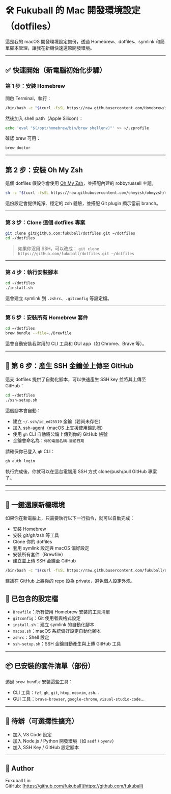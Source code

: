 # 🛠 Fukuball 的 Mac 開發環境設定（dotfiles）

這是我的 macOS 開發環境設定備份，透過 Homebrew、dotfiles、symlink 和簡單腳本管理，讓我在新機快速還原開發環境。

---

## ✅ 快速開始（新電腦初始化步驟）

### 第 1 步：安裝 Homebrew

開啟 Terminal，執行：

```bash
/bin/bash -c "$(curl -fsSL https://raw.githubusercontent.com/Homebrew/install/HEAD/install.sh)"
```

然後加入 shell path（Apple Silicon）：

```bash
echo 'eval "$(/opt/homebrew/bin/brew shellenv)"' >> ~/.zprofile
```

確認 brew 可用：

```bash
brew doctor
```

---

## 第 2 步：安裝 Oh My Zsh

這個 dotfiles 假設你會使用 [Oh My Zsh](https://ohmyz.sh/)，並搭配內建的 robbyrussell 主題。

```bash
sh -c "$(curl -fsSL https://raw.githubusercontent.com/ohmyzsh/ohmyzsh/master/tools/install.sh)"
```

這份設定會提供乾淨、穩定的 zsh 體驗，並搭配 Git plugin 顯示當前 branch。

---

### 第 3 步：Clone 這個 dotfiles 專案

```bash
git clone git@github.com:fukuball/dotfiles.git ~/dotfiles
cd ~/dotfiles
```

> 如果你沒用 SSH，可以改成：
> `git clone https://github.com/fukuball/dotfiles.git ~/dotfiles`

---

### 第 4 步：執行安裝腳本

```bash
cd ~/dotfiles
./install.sh
```

這會建立 symlink 到 `.zshrc`、`.gitconfig` 等設定檔。

---

### 第 5 步：安裝所有 Homebrew 套件

```bash
cd ~/dotfiles
brew bundle --file=./Brewfile
```

這會自動安裝我常用的 CLI 工具和 GUI app（如 Chrome、Brave 等）。

---

## 🔑 第 6 步：產生 SSH 金鑰並上傳至 GitHub

這支 dotfiles 提供了自動化腳本，可以快速產生 SSH key 並將其上傳至 GitHub：

```bash
cd ~/dotfiles
./ssh-setup.sh
```

這個腳本會自動：

- 建立 `~/.ssh/id_ed25519` 金鑰（若尚未存在）
- 加入 ssh-agent（macOS 上支援使用鑰匙圈）
- 使用 `gh` CLI 自動將公鑰上傳到你的 GitHub 帳號
- 金鑰會命名為：`你的電腦名稱-當前日期`

請確保你已登入 `gh` CLI：

```bash
gh auth login
```

執行完成後，你就可以在這台電腦用 SSH 方式 clone/push/pull GitHub 專案了。

---

---

## 🧙 一鍵還原新機環境

如果你在新電腦上，只需要執行以下一行指令，就可以自動完成：

- 安裝 Homebrew
- 安裝 git/gh/zsh 等工具
- Clone 你的 dotfiles
- 套用 symlink 設定與 macOS 偏好設定
- 安裝所有套件（Brewfile）
- 建立並上傳 SSH 金鑰至 GitHub

```bash
/bin/bash -c "$(curl -fsSL https://raw.githubusercontent.com/fukuball/dotfiles/main/bootstrap.sh)"
```

建議在 GitHub 上將你的 repo 設為 private，避免個人設定外洩。


## 🔧 已包含的設定檔

- `Brewfile`：所有使用 Homebrew 安裝的工具清單
- `gitconfig`：Git 使用者與格式設定
- `install.sh`：建立 symlink 的自動化腳本
- `macos.sh`：macOS 系統偏好設定自動化腳本
- `zshrc`：Shell 設定
- `ssh-setup.sh`：SSH 金鑰自動產生與上傳 GitHub 工具

---

## 📦 已安裝的套件清單（部份）

透過 `brew bundle` 安裝這些工具：

- CLI 工具：`fzf`, `gh`, `git`, `htop`, `neovim`, `zsh`...
- GUI 工具：`brave-browser`, `google-chrome`, `visual-studio-code`...

---

## 🚀 待辦（可選擇性擴充）

- 加入 VS Code 設定
- 加入 Node.js / Python 開發環境（如 `asdf` / `pyenv`）
- 加入 SSH Key / GitHub 設定腳本

---

## 🙌 Author

Fukuball Lin  
GitHub: [https://github.com/fukuball](https://github.com/fukuball)
